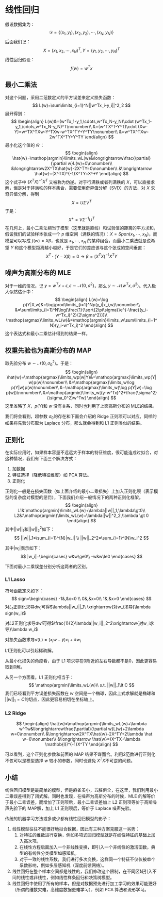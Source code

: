 # 线性回归

假设数据集为：
$$
\mathcal{D}=\{(x_1, y_1),(x_2, y_2),\cdots,(x_N, y_N)\}
$$
后面我们记：
$$
X=(x_1,x_2,\cdots,x_N)^T,Y=(y_1,y_2,\cdots,y_N)^T
$$
线性回归假设：
$$
f(w)=w^Tx
$$

## 最小二乘法

对这个问题，采用二范数定义的平方误差来定义损失函数：
$$
L(w)=\sum\limits_{i=1}^N||w^Tx_i-y_i||^2_2
$$
展开得到：
$$
\begin{align}
L(w)&=(w^Tx_1-y_1,\cdots,w^Tx_N-y_N)\cdot (w^Tx_1-y_1,\cdots,w^Tx_N-y_N)^T\nonumber\\
&=(w^TX^T-Y^T)\cdot (Xw-Y)=w^TX^TXw-Y^TXw-w^TX^TY+Y^TY\nonumber\\
&=w^TX^TXw-2w^TX^TY+Y^TY
\end{align}
$$
最小化这个值的 $ \hat{w}$ ：
$$
\begin{align}
\hat{w}=\mathop{argmin}\limits_wL(w)&\longrightarrow\frac{\partial}{\partial w}L(w)=0\nonumber\\
&\longrightarrow2X^TX\hat{w}-2X^TY=0\nonumber\\
&\longrightarrow \hat{w}=(X^TX)^{-1}X^TY=X^+Y
\end{align}
$$
这个式子中 $(X^TX)^{-1}X^T$ 又被称为伪逆。对于行满秩或者列满秩的 $X$，可以直接求解，但是对于非满秩的样本集合，需要使用奇异值分解（SVD）的方法，对 $X$ 求奇异值分解，得到
$$
X=U\Sigma V^T
$$
于是：
$$
X^+=V\Sigma^{-1}U^T
$$
在几何上，最小二乘法相当于模型（这里就是直线）和试验值的距离的平方求和，假设我们的试验样本张成一个 $p$ 维空间（满秩的情况）：$X=Span(x_1,\cdots,x_N)$，而模型可以写成 $f(w)=X\beta$，也就是 $x_1,\cdots,x_N$ 的某种组合，而最小二乘法就是说希望 $Y$ 和这个模型距离越小越好，于是它们的差应该与这个张成的空间垂直：
$$
X^T\cdot(Y-X\beta)=0\longrightarrow\beta=(X^TX)^{-1}X^TY
$$

## 噪声为高斯分布的 MLE

对于一维的情况，记 $y=w^Tx+\epsilon,\epsilon\sim\mathcal{N}(0,\sigma^2)$，那么 $y\sim\mathcal{N}(w^Tx,\sigma^2)$。代入极大似然估计中：
$$
\begin{align}
L(w)=\log p(Y|X,w)&=\log\prod\limits_{i=1}^Np(y_i|x_i,w)\nonumber\\
&=\sum\limits_{i=1}^N\log(\frac{1}{\sqrt{2\pi\sigma}}e^{-\frac{(y_i-w^Tx_i)^2}{2\sigma^2}})\\
\mathop{argmax}\limits_wL(w)&=\mathop{argmin}\limits_w\sum\limits_{i=1^N}(y_i-w^Tx_i)^2
\end{align}
$$
这个表达式和最小二乘估计得到的结果一样。

## 权重先验也为高斯分布的 MAP

取先验分布 $w\sim\mathcal{N}(0,\sigma_0^2)$。于是： 
$$
\begin{align}
\hat{w}=\mathop{argmax}\limits_wp(w|Y)&=\mathop{argmax}\limits_wp(Y|w)p(w)\nonumber\\
&=\mathop{argmax}\limits_w\log p(Y|w)p(w)\nonumber\\
&=\mathop{argmax}\limits_w(\log p(Y|w)+\log p(w))\nonumber\\
&=\mathop{argmin}\limits_w[(y-w^Tx)^2+\frac{\sigma^2}{\sigma_0^2}w^Tw]
\end{align}
$$
这里省略了 $X$，$p(Y)$和 $w$ 没有关系，同时也利用了上面高斯分布的 MLE的结果。

我们将会看到，超参数 $\sigma_0$的存在和下面会介绍的 Ridge 正则项可以对应，同样的如果将先验分布取为 Laplace 分布，那么就会得到和 L1 正则类似的结果。

## 正则化

在实际应用时，如果样本容量不远远大于样本的特征维度，很可能造成过拟合，对这种情况，我们有下面三个解决方式：

1.  加数据
2.  特征选择（降低特征维度）如 PCA 算法。
3.  正则化

正则化一般是在损失函数（如上面介绍的最小二乘损失）上加入正则化项（表示模型的复杂度对模型的惩罚），下面我们介绍一般情况下的两种正则化框架。
$$
\begin{align}
L1&:\mathop{argmin}\limits_wL(w)+\lambda||w||_1,\lambda\gt0\\
L2&:\mathop{argmin}\limits_wL(w)+\lambda||w||^2_2,\lambda \gt 0
\end{align}
$$
其中$||w||_1$和$||w||_2^2$如下：
$$
||w||_1=\sum_{i=1}^{N}|w_i| \\
||w||_2^2=\sum_{i=1}^{N}w_i^2
$$

其中$|w_i|$表示如下：
$$
|w_i|=\begin{cases}
w&w\ge0\\
-w&w\le0
\end{cases}
$$


下面对最小二乘误差分别分析这两者的区别。

### L1 Lasso

符号函数定义如下：
$$
sign=\begin{cases}
-1&,&x<0 \\
0&,&x=0\\
1&,&x>0
\end{cases}
$$
对$L_1$​​​​正则化求导$dw_i$​​可得$\lambda||w_i||_1\ \xrightarrow{对w_i求导}\lambda sign(w_i)$​​

对$L2$正则化求导$dwi$可得$\frac{1}{2}\lambda||w_i||_2^2\xrightarrow{对w_i求导}\lambda w_i$

对损失函数求导$d(L)=(x_iw-\hat{y})x_i+\lambda w_i$​​

L1正则化可以引起稀疏解。

从最小化损失的角度看，由于 L1 项求导在0附近的左右导数都不是0，因此更容易取到0解。

从另一个方面看，L1 正则化相当于：
$$
\mathop{argmin}\limits_wL(w)\\
s.t. ||w||_1\lt C
$$
我们已经看到平方误差损失函数在 $w$ 空间是一个椭球，因此上式求解就是椭球和 $||w||_1=C$的切点，因此更容易相切在坐标轴上。

### L2 Ridge

$$
\begin{align}
\hat{w}=\mathop{argmin}\limits_wL(w)+\lambda w^Tw&\longrightarrow\frac{\partial}{\partial w}L(w)+2\lambda w=0\nonumber\\
&\longrightarrow2X^TX\hat{w}-2X^TY+2\lambda \hat w=0\nonumber\\
&\longrightarrow \hat{w}=(X^TX+\lambda \mathbb{I})^{-1}X^TY
\end{align}
$$

可以看到，这个正则化参数和前面的 MAP 结果不谋而合。利用2范数进行正则化不仅可以是模型选择 $w$ 较小的参数，同时也避免 $ X^TX$​不可逆的问题。

## 小结

线性回归模型是最简单的模型，但是麻雀虽小，五脏俱全，在这里，我们利用最小二乘误差得到了闭式解。同时也发现，在噪声为高斯分布的时候，MLE 的解等价于最小二乘误差，而增加了正则项后，最小二乘误差加上 L2 正则项等价于高斯噪声先验下的 MAP解，加上 L1 正则项后，等价于 Laplace 噪声先验。

传统的机器学习方法或多或少都有线性回归模型的影子：

1.  线性模型往往不能很好地拟合数据，因此有三种方案克服这一劣势：
    1.  对特征的维数进行变换，例如多项式回归模型就是在线性特征的基础上加入高次项。
    2.  在线性方程后面加入一个非线性变换，即引入一个非线性的激活函数，典型的有线性分类模型如感知机。
    3.  对于一致的线性系数，我们进行多次变换，这样同一个特征不仅仅被单个系数影响，例如多层感知机（深度前馈网络）。
2.  线性回归在整个样本空间都是线性的，我们修改这个限制，在不同区域引入不同的线性或非线性，例如线性样条回归和决策树模型。
3.  线性回归中使用了所有的样本，但是对数据预先进行加工学习的效果可能更好（所谓的维数灾难，高维度数据更难学习），例如 PCA 算法和流形学习。

